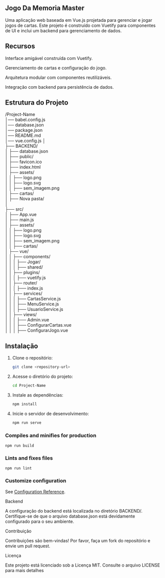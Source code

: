 ## Jogo Da Memoria Master

Uma aplicação web baseada em Vue.js projetada para gerenciar e jogar jogos de cartas. Este projeto é construído com Vuetify para componentes de UI e inclui um backend para gerenciamento de dados.


## Recursos

  Interface amigável construída com Vuetify.

  Gerenciamento de cartas e configuração do jogo.

  Arquitetura modular com componentes reutilizáveis.

   Integração com backend para persistência de dados.

## Estrutura do Projeto
/Project-Name  
│── babel.config.js  
│── database.json  
│── package.json  
│── README.md  
│── vue.config.js 
│  
├── BACKEND/  
│   ├── database.json  
│
├── public/   
│   ├── favicon.ico   
│   ├── index.html   
│   ├── assets/  
│   │   ├── logo.png   
│   │   ├── logo.svg   
│   │   ├── sem_imagem.png      
│   ├── cartas/     
│   ├── Nova pasta/      
│        
├── src/        
│   ├── App.vue     
│   ├── main.js       
│   ├── assets/          
│   │   ├── logo.png         
│   │   ├── logo.svg        
│   │   ├── sem_imagem.png       
│   │   ├── cartas/         
│   ├── vue/      
│   │   ├── components/         
│   │   │   ├── Jogar/         
│   │   │   ├── shared/        
│   │   ├── plugins/         
│   │   │   ├── vuetify.js          
│   │   ├── router/            
│   │   │   ├── index.js        
│   │   ├── services/           
│   │   │   ├── CartasService.js         
│   │   │   ├── MenuService.js            
│   │   │   ├── UsuarioService.js        
│   │   ├── views/        
│   │   │   ├── Admin.vue         
│   │   │   ├── ConfigurarCartas.vue          
│   │   │   ├── ConfigurarJogo.vue    


## Instalação

1. Clone o repositório:
   ```sh
   git clone <repository-url>
   ```  

2. Acesse o diretório do projeto:
   ```sh
   cd Project-Name
   ```  

3. Instale as dependências:
   ```sh
   npm install
   ```  

4. Inicie o servidor de desenvolvimento:
   ```sh
   npm run serve
   ```

 ### Compiles and minifies for production
```
npm run build
```

### Lints and fixes files
```
npm run lint
```


### Customize configuration
See [Configuration Reference](https://cli.vuejs.org/config/).

Backend

A configuração do backend está localizada no diretório BACKEND/. Certifique-se de que o arquivo database.json está devidamente configurado para o seu ambiente.

Contribuição

Contribuições são bem-vindas! Por favor, faça um fork do repositório e envie um pull request.

Licença

Este projeto está licenciado sob a Licença MIT. Consulte o arquivo LICENSE para mais detalhes






